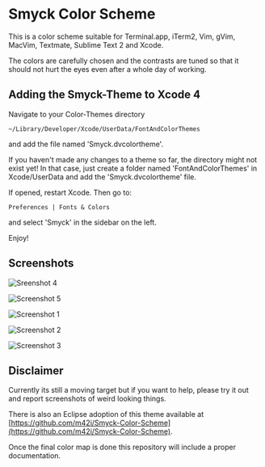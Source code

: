 # Smyck Color Scheme

This is a color scheme suitable for Terminal.app, iTerm2, Vim, gVim,
MacVim, Textmate, Sublime Text 2 and Xcode.

The colors are carefully chosen and the contrasts are tuned so that it
should not hurt the eyes even after a whole day of working.

## Adding the Smyck-Theme to Xcode 4

Navigate to your Color-Themes directory

	~/Library/Developer/Xcode/UserData/FontAndColorThemes

and add the file named 'Smyck.dvcolortheme'. 

If you haven't made any changes to a theme so far, the directory might not exist yet! In that case, just create a folder named 'FontAndColorThemes' in Xcode/UserData and add the 'Smyck.dvcolortheme' file.
 
If opened, restart Xcode. Then go to:

	Preferences | Fonts & Colors

and select 'Smyck' in the sidebar on the left.

Enjoy!

## Screenshots

![Sreenshot 4](http://dl.dropbox.com/u/36597340/internetcrap/objectivec.png)

![Screenshot 5](http://dl.dropbox.com/u/36597340/internetcrap/c%2B%2B.png)

![Screenshot 1](http://smyck.org/smyck/color_1.jpg)

![Screenshot 2](http://smyck.org/smyck/color_2.jpg)

![Screenshot 3](http://smyck.org/smyck/color_4.jpg)

## Disclaimer

Currently its still a moving target but if you want to help, please try
it out and report screenshots of weird looking things.

There is also an Eclipse adoption of this theme available at
[https://github.com/m42i/Smyck-Color-Scheme](https://github.com/m42i/Smyck-Color-Scheme).

Once the final color map is done this repository will include a proper
documentation.


